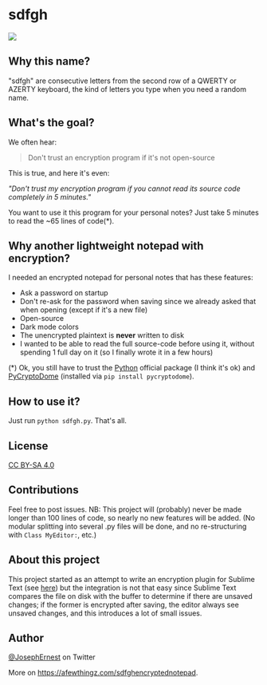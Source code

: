 # sdfgh

<!-- ![](https://gget.it/yfg7/2.png) -->

![](https://gget.it/agme/sdfgh.gif)

## Why this name?

"sdfgh" are consecutive letters from the second row of a QWERTY or AZERTY keyboard, the kind of letters you type when you need a random name.

## What's the goal?

We often hear:

> Don't trust an encryption program if it's not open-source

This is true, and here it's even:

*"Don't trust my encryption program if you cannot read its source code completely in 5 minutes."*

You want to use it this program for your personal notes? Just take 5 minutes to read the ~65 lines of code(*).

## Why another lightweight notepad with encryption?

I needed an encrypted notepad for personal notes that has these features:

* Ask a password on startup
* Don't re-ask for the password when saving since we already asked that when opening (except if it's a new file)
* Open-source
* Dark mode colors
* The unencrypted plaintext is **never** written to disk
* I wanted to be able to read the full source-code before using it, without spending 1 full day on it (so I finally wrote it in a few hours)

(*) Ok, you still have to trust the [Python](https://www.python.org/) official package (I think it's ok) and [PyCryptoDome](https://pypi.org/project/pycryptodome/) (installed via `pip install pycryptodome`).

## How to use it?

Just run `python sdfgh.py`. That's all.

## License

[CC BY-SA 4.0](https://creativecommons.org/licenses/by-sa/4.0/)

## Contributions

Feel free to post issues.
NB: This project will (probably) never be made longer than 100 lines of code, so nearly no new features will be added. (No modular splitting into several .py files will be done, and no re-structuring with `Class MyEditor:`, etc.)

## About this project

This project started as an attempt to write an encryption plugin for Sublime Text (see [here](https://stackoverflow.com/questions/59054272/decrypt-on-open-encrypt-on-save-with-sublime)) but the integration is not that easy since Sublime Text compares the file on disk with the buffer to determine if there are unsaved changes; if the former is encrypted after saving, the editor always see unsaved changes, and this introduces a lot of small issues.

## Author

[@JosephErnest](https://twitter.com/josephernest) on Twitter

More on https://afewthingz.com/sdfghencryptednotepad.
